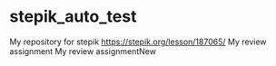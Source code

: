 # stepik_auto_test
My repository for stepik
https://stepik.org/lesson/187065/
My review assignment
My review assignmentNew
